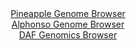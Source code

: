 <div id="Pineapple_Genome_Browser" align="center">
  <a href="https://igv.org/app/?sessionURL=blob:vZLfb9owEID_Fz9tUn45EGjyVgioqIVRKAJRVdGROMGZYwfbJAXE_14PbdrTpE3a9maf76zv7rsLaohUVHAUId_BgYMxspDai3YJVc3IDCqiUJQDU8RCkuREEp4SFF1QDkrDavFkKvda1ypyXapruwJeCEd1bKhtJY56T0ye7TtQwVlwaJWTisodCsZgJyRoIZU7kNAIlxaN3ZId1LVjUDpO4GagwQVW7wVXwq0JL5LWfJ_8CCUF4aIiSXVkmt54EoNnkDMnB9MH5Rl5_zXiX2Aq5pMxjbtLda_L4WEeTpalxsEmK_eD9eQwgudRWanHwUu6kXe402xhIR.ny245m9OXflkMDSdFVwsxkR7NnFG6l_0Ie1bH61mB37O_HfGd5XmhaUcKiqLXNwtpCelXk_56QfpUGxtIkcPxJsZCQmZEosgOPa.Pw9APuv2uF4b4al3QUbL_pmu8WoR9z7_3_V6SU6bN5mSJ4rVygHOnSXOnOBtc83RTZrh.s.LfW62K1eBhHI6qbXkK8DRPZ6WK47M.x0G8Yk_bXc4WxRCv.cMUP2ez9.lyFI.ycdmqjTp9iaeO3lED.mdt5UJWoE2.iZjrd7ENSApcm0BDFd1RRvVpbSYgWhRhv2P2A6WCCSMcyWL3ybM8Cwfe55970Lm.XT8A">Pineapple Genome Browser</a>
</div>
<div id="Alphonso_Genome_Browser" align="center">
  <a href="https://igv.org/app/?sessionURL=blob:zVPbbhs3EP0XPhQtsBdyudyLAKFYSW5Uu44Dy5ISBYFALkcrJrvLFUlJjg3_e.nUadGHAi1aBH0jzwyHc.aceUQnMFbpHo1QEhEWEYICZPf6vODd0MJr3oFFox1vLQTIwA4M9DWg0SPacev48vYX_3Lv3GBHcazcEHa8b3RkaciH0Oqj24PPC5OId_xB9_xso1p38VS3LRfacKeNjSeGn3SsmlN4BsGHIfKt0IjFkjse83bY697qeIC.2Z59.e1XaNtArzvYdsfWqS_9bH17vmUZ7fiPb8OqewirttFGuX03rtaLNJxfV9NwMa8Sln33W8LUgITeKd6Oq6ufqxW9WG5eZdPN8ma.XmbrOMFJillSxn8mFFsaezap__FwBOteqs24g_HXJ3cYE0bTzUvs4n5QBuw4w2mB8Qu4UE0Pcg5ceiHGe_17pecAd0cDYwmEipqkBGNWF5TwUjIsQDBfKIVC7PJS1DwrwBPhuSwzKkFSHyVU5innXlHVS7j_a7H.A3XeVoeifX1dnAU0q0SQzcR8hO7yvluu2sXNxeqNB1c3lX4gV4fJK_sp6deT9SWZdVOd182bK6.YQk8BanV99I5D9d7kI4IDirOAJVn4fCRFgHHp6Rit0Oj9hwA5w.tPPv39I3KfB.9LZJ_leLZogLTxM0WjsMQ4J2WZsDRPcVmSp.ARHU37zYz70_K2zHFSJUm23anW.R2SW9sPNuJ9H53qXdQ8_E_cmhP2b91KCS5YwhiQGiQjaQY487YUlIicZEDzOpUlCMHyncwSmknJIOMCaJEVAorcC.eH9GWNvUJ_Z3bfxN8FduW0zmc0z7OPx2s2nSX6cimWuD9tCnH3rhFXt4d3dDM7V.rOiHza0PMhq6.TaiMHN5lHTijf6D.jtdOm487ne8RfXyx.4kbx3nngpKwSqlXu89pPQJ_RiCR._gGqdau99ZFpxPc4wAFh.Ic_NoI.fXj6FQ--">Alphonso Genome Browser</a>
</div>


<div id="DAF_Genomics_Browser" align="center">
  <a href="https://ink-blot.github.io/?sessionURL=blob:rZDbahsxFEX_5TzP_WJn5q2mLQTcmKZxCQnBnGqOPMroMpE0dTrG_17hpvShlAbaBwmJfaS9WEf4StYJo6GFIsnrJM8hAtebwydUo6QrVOSg5SgdRWCJkyXNCNojcHQet9fr8LL3fnRtmnbI4z1powRziSsTHGNnJt9TGI2LBBXORuPBJcyoMOwxRTn2RjuTImPkXJylI.n97oBh.5ntzl_STk3Si3PrLkAEsC7hGGiF7uj5LyCvadbs5mZ4Nnf1is98osurz6uPC1q9ZerydnOxmZttv1mvN0.rd_XjbfdYyflumG1W5kMzlIvhQ6ARcIpAGjYFZ8B6m7d5FS2Li6ioqvjlWNaLAG2NgPb.IQJvkQ1h_P4I_tsYzIKjp.ksOQJjO7LQxk2WLfOmKepqWWVNk5.iI0xW_mf177fXzTIr3hTFIvmCKvRzIc.mQ9Hv4Wu8_ztFWCKU_ZGCG6vQh.jH9cUhSrHXirT_JbE8PZy.Aw--">DAF Genomics Browser</a>
</div>
